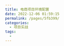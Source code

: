 ```yaml
---
title: 电商项目环境配置
date: 2022-12-06 01:59:15
permalink: /pages/5fb399/
categories:
  - 项目实战
tags:
  - 
---
```

